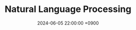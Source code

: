 ---
title: "10. Natural Language Processing"
date: 2024-06-05 22:00:00 +0900
categories: ["Artificial Intelligence", "Deep Learning(Basic)"]
tags: ["nlp"]
use_math: true
---